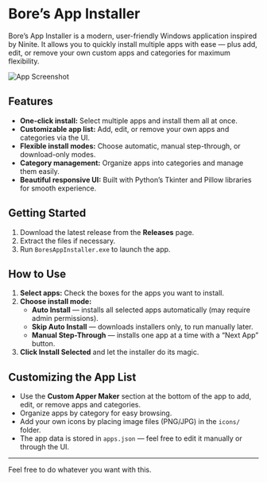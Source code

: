 # Bore’s App Installer

Bore’s App Installer is a modern, user-friendly Windows application inspired by Ninite. It allows you to quickly install multiple apps with ease — plus add, edit, or remove your own custom apps and categories for maximum flexibility.

![App Screenshot](assets/screenshot.png)

## Features

- **One-click install:** Select multiple apps and install them all at once.
- **Customizable app list:** Add, edit, or remove your own apps and categories via the UI.
- **Flexible install modes:** Choose automatic, manual step-through, or download-only modes.
- **Category management:** Organize apps into categories and manage them easily.
- **Beautiful responsive UI:** Built with Python’s Tkinter and Pillow libraries for smooth experience.

## Getting Started

1. Download the latest release from the **Releases** page.
2. Extract the files if necessary.
3. Run `BoresAppInstaller.exe` to launch the app.

## How to Use

1. **Select apps:** Check the boxes for the apps you want to install.
2. **Choose install mode:**
   - **Auto Install** — installs all selected apps automatically (may require admin permissions).
   - **Skip Auto Install** — downloads installers only, to run manually later.
   - **Manual Step-Through** — installs one app at a time with a “Next App” button.
3. **Click Install Selected** and let the installer do its magic.

## Customizing the App List

- Use the **Custom Apper Maker** section at the bottom of the app to add, edit, or remove apps and categories.
- Organize apps by category for easy browsing.
- Add your own icons by placing image files (PNG/JPG) in the `icons/` folder.
- The app data is stored in `apps.json` — feel free to edit it manually or through the UI.

---

Feel free to do whatever you want with this.
